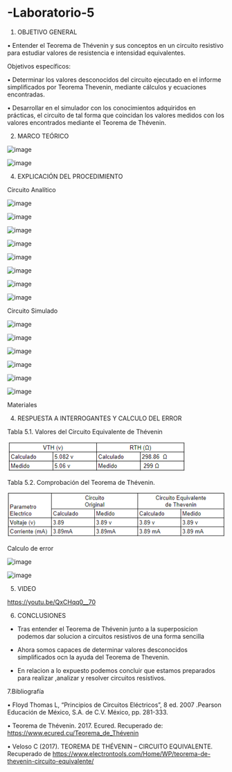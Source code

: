 # -Laboratorio-5

1. OBJETIVO GENERAL 

• Entender el Teorema de Thévenin y sus conceptos en un circuito resistivo  para estudiar valores de resistencia e intensidad equivalentes. 

Objetivos específicos:

• Determinar los valores desconocidos del circuito ejecutado en el informe simplificados por Teorema Thevenin, mediante cálculos y ecuaciones encontradas.

• Desarrollar en el simulador con los conocimientos adquiridos en prácticas, el circuito de tal forma que coincidan los valores medidos con los valores encontrados mediante el Teorema de Thévenin. 

2. MARCO TEÓRICO 

![image](https://user-images.githubusercontent.com/84789076/126645889-b2f7eaf7-1246-4314-abc8-372ebef9b900.png)

![image](https://user-images.githubusercontent.com/84789076/126675761-362cdc02-ed8e-45a5-892a-0789d727d55d.png)


4. EXPLICACIÓN DEL PROCEDIMIENTO

Circuito Analítico

![image](https://user-images.githubusercontent.com/84789076/126589208-e769b490-fe92-4a4b-bf01-4be3bc1d7fcf.png)

![image](https://user-images.githubusercontent.com/84789076/126589422-6fc0d691-bbe5-4e6e-944c-1f3994bbdfa2.png)

![image](https://user-images.githubusercontent.com/84789076/126589254-e5f3795f-21ea-4a7b-8992-3abc4ace63da.png)

![image](https://user-images.githubusercontent.com/84789076/126589275-955e776f-9188-4b8d-a1d6-746103b7b18c.png)

![image](https://user-images.githubusercontent.com/84789076/126589524-aba73e00-d5cd-4efe-a045-b8a02ab206fc.png)

![image](https://user-images.githubusercontent.com/84789076/126589320-51df146d-a5ac-4c00-9043-0a0df8467199.png)

![image](https://user-images.githubusercontent.com/84789076/126589357-4629f74d-a3e9-440b-95e3-c56268016544.png)

![image](https://user-images.githubusercontent.com/84789076/126589370-b49e43fa-0f98-47a3-befd-0d0562330219.png)

Circuito Simulado

![image](https://user-images.githubusercontent.com/84789076/126680639-162965ac-222b-4411-a8bb-d5d40aa3946a.png)

![image](https://user-images.githubusercontent.com/84789076/126680885-62906050-6922-4efb-a91f-8c17ddb118db.png)

![image](https://user-images.githubusercontent.com/84789076/126680941-6d5d89f4-3447-44c3-b990-d70c4c9e94ae.png)

![image](https://user-images.githubusercontent.com/84789076/126681003-4e24ca13-65bd-45d0-bee8-410cdb443a8c.png)

![image](https://user-images.githubusercontent.com/84789076/126681047-17b5453a-95af-4f01-8968-bc41ec758912.png)

![image](https://user-images.githubusercontent.com/84789076/126681091-896f3c8d-202e-42ae-8d95-35e94de9e74b.png)

Materiales

4. RESPUESTA A INTERROGANTES Y CALCULO DEL ERROR

Tabla 5.1. Valores del Circuito Equivalente de Thévenin

![](Img/t1.PNG)

Tabla 5.2. Comprobación del Teorema de Thévenin.

![](Img/t2.PNG)

Calculo de error 

![image](https://user-images.githubusercontent.com/84789076/126723432-57c41ffa-6659-4ccc-8d73-8544c65716fb.png)

![image](https://user-images.githubusercontent.com/84789076/126723480-ff3295e9-2dee-4e76-a5a6-b786263b6c78.png)


5. VIDEO

https://youtu.be/QxCHqq0__70

6. CONCLUSIONES

* Tras entender el Teorema de Thévenin  junto a la superposicion podemos dar solucion a circuitos resistivos de una forma sencilla 

* Ahora somos capaces de determinar valores desconocidos simplificados ocn la ayuda del Teorema de Thevenin.

* En relacion a lo expuesto podemos concluir que estamos preparados para realizar ,analizar y resolver circuitos resistivos.

7.Bibliografía 

• Floyd Thomas L, “Principios de Circuitos Eléctricos”, 8 ed. 2007 .Pearson Educación de México, S.A. de C.V. México, pp. 281-333.

• Teorema de Thévenin. 2017. Ecured. Recuperado de: https://www.ecured.cu/Teorema_de_Thévenin

• Veloso C (2017). TEOREMA DE THÉVENIN – CIRCUITO EQUIVALENTE. Recuperado de https://www.electrontools.com/Home/WP/teorema-de-thevenin-circuito-equivalente/

